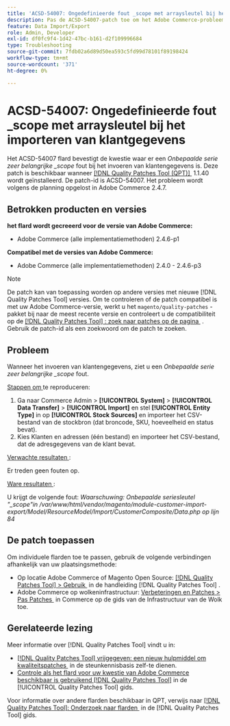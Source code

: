 ```yaml
---
title: 'ACSD-54007: Ongedefinieerde fout _scope met arraysleutel bij het importeren van klantgegevens'
description: Pas de ACSD-54007-patch toe om het Adobe Commerce-probleem op te lossen waarbij een Undefined array key_scope-fout wordt weergegeven bij het importeren van klantgegevens.
feature: Data Import/Export
role: Admin, Developer
exl-id: df0fc9f4-1d42-47bc-b161-d2f109996684
type: Troubleshooting
source-git-commit: 7fdb02a6d89d50ea593c5fd99d78101f89198424
workflow-type: tm+mt
source-wordcount: '371'
ht-degree: 0%

---
```


# ACSD-54007: Ongedefinieerde fout _scope met arraysleutel bij het importeren van klantgegevens

Het ACSD-54007 flard bevestigt de kwestie waar er een *Onbepaalde serie zeer belangrijke _scope* fout bij het invoeren van klantengegevens is. Deze patch is beschikbaar wanneer [[!DNL Quality Patches Tool (QPT)] &#x200B;](https://experienceleague.adobe.com/nl/docs/commerce-operations/tools/quality-patches-tool/quality-patches-tool-to-self-serve-quality-patches) 1.1.40 wordt geïnstalleerd. De patch-id is ACSD-54007. Het probleem wordt volgens de planning opgelost in Adobe Commerce 2.4.7.

## Betrokken producten en versies

**het flard wordt gecreeerd voor de versie van Adobe Commerce:**

* Adobe Commerce (alle implementatiemethoden) 2.4.6-p1

**Compatibel met de versies van Adobe Commerce:**

* Adobe Commerce (alle implementatiemethoden) 2.4.0 - 2.4.6-p3

>[!NOTE]
>
>De patch kan van toepassing worden op andere versies met nieuwe [!DNL Quality Patches Tool] versies. Om te controleren of de patch compatibel is met uw Adobe Commerce-versie, werkt u het `magento/quality-patches` -pakket bij naar de meest recente versie en controleert u de compatibiliteit op de [[!DNL Quality Patches Tool] : zoek naar patches op de pagina &#x200B;](https://experienceleague.adobe.com/tools/commerce-quality-patches/index.html?lang=nl-NL) . Gebruik de patch-id als een zoekwoord om de patch te zoeken.

## Probleem

Wanneer het invoeren van klantengegevens, ziet u een *Onbepaalde serie zeer belangrijke _scope* fout.

<u> Stappen om </u> te reproduceren:

1. Ga naar Commerce Admin > **[!UICONTROL System]** > **[!UICONTROL Data Transfer]** > **[!UICONTROL Import]** en stel **[!UICONTROL Entity Type]** in op **[!UICONTROL Stock Sources]** en importeer het CSV-bestand van de stockbron (dat broncode, SKU, hoeveelheid en status bevat).
1. Kies Klanten en adressen (één bestand) en importeer het CSV-bestand, dat de adresgegevens van de klant bevat.

<u> Verwachte resultaten </u>:

Er treden geen fouten op.

<u> Ware resultaten </u>:

U krijgt de volgende fout: *Waarschuwing: Onbepaalde seriesleutel &quot;_scope&quot;in /var/www/html/vendor/magento/module-customer-import-export/Model/ResourceModel/Import/CustomerComposite/Data.php op lijn 84*

## De patch toepassen

Om individuele flarden toe te passen, gebruik de volgende verbindingen afhankelijk van uw plaatsingsmethode:

* Op locatie Adobe Commerce of Magento Open Source: [[!DNL Quality Patches Tool] > Gebruik &#x200B;](/help/tools/quality-patches-tool/usage.md) in de handleiding [!DNL Quality Patches Tool] .
* Adobe Commerce op wolkeninfrastructuur: [&#x200B; Verbeteringen en Patches > Pas Patches &#x200B;](https://experienceleague.adobe.com/docs/commerce-cloud-service/user-guide/develop/upgrade/apply-patches.html?lang=nl-NL) in Commerce op de gids van de Infrastructuur van de Wolk toe.

## Gerelateerde lezing

Meer informatie over [!DNL Quality Patches Tool] vindt u in:

* [[!DNL Quality Patches Tool]  vrijgegeven: een nieuw hulpmiddel om kwaliteitspatches &#x200B;](https://experienceleague.adobe.com/nl/docs/commerce-operations/tools/quality-patches-tool/quality-patches-tool-to-self-serve-quality-patches) in de steunkennisbasis zelf-te dienen.
* [&#x200B; Controle als het flard voor uw kwestie van Adobe Commerce beschikbaar is gebruikend  [!DNL Quality Patches Tool]](/help/tools/quality-patches-tool/patches-available-in-qpt/check-patch-for-magento-issue-with-magento-quality-patches.md) in de [!UICONTROL Quality Patches Tool] gids.


Voor informatie over andere flarden beschikbaar in QPT, verwijs naar [[!DNL Quality Patches Tool]: Onderzoek naar flarden &#x200B;](https://experienceleague.adobe.com/tools/commerce-quality-patches/index.html?lang=nl-NL) in de [!DNL Quality Patches Tool] gids.
